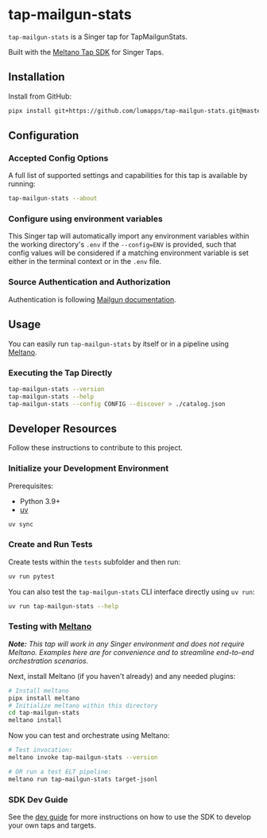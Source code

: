 # tap-mailgun-stats

`tap-mailgun-stats` is a Singer tap for TapMailgunStats.

Built with the [Meltano Tap SDK](https://sdk.meltano.com) for Singer Taps.

## Installation

Install from GitHub:

```bash
pipx install git+https://github.com/lumapps/tap-mailgun-stats.git@master
```

## Configuration

### Accepted Config Options

A full list of supported settings and capabilities for this
tap is available by running:

```bash
tap-mailgun-stats --about
```

### Configure using environment variables

This Singer tap will automatically import any environment variables within the working directory's
`.env` if the `--config=ENV` is provided, such that config values will be considered if a matching
environment variable is set either in the terminal context or in the `.env` file.

### Source Authentication and Authorization

Authentication is following [Mailgun documentation](https://documentation.mailgun.com/docs/mailgun/api-reference/authentication/).

## Usage

You can easily run `tap-mailgun-stats` by itself or in a pipeline using [Meltano](https://meltano.com/).

### Executing the Tap Directly

```bash
tap-mailgun-stats --version
tap-mailgun-stats --help
tap-mailgun-stats --config CONFIG --discover > ./catalog.json
```

## Developer Resources

Follow these instructions to contribute to this project.

### Initialize your Development Environment

Prerequisites:

- Python 3.9+
- [uv](https://docs.astral.sh/uv/)

```bash
uv sync
```

### Create and Run Tests

Create tests within the `tests` subfolder and
  then run:

```bash
uv run pytest
```

You can also test the `tap-mailgun-stats` CLI interface directly using `uv run`:

```bash
uv run tap-mailgun-stats --help
```

### Testing with [Meltano](https://www.meltano.com)

_**Note:** This tap will work in any Singer environment and does not require Meltano.
Examples here are for convenience and to streamline end-to-end orchestration scenarios._

<!--
Developer TODO:
Your project comes with a custom `meltano.yml` project file already created. Open the `meltano.yml` and follow any "TODO" items listed in
the file.
-->

Next, install Meltano (if you haven't already) and any needed plugins:

```bash
# Install meltano
pipx install meltano
# Initialize meltano within this directory
cd tap-mailgun-stats
meltano install
```

Now you can test and orchestrate using Meltano:

```bash
# Test invocation:
meltano invoke tap-mailgun-stats --version

# OR run a test ELT pipeline:
meltano run tap-mailgun-stats target-jsonl
```

### SDK Dev Guide

See the [dev guide](https://sdk.meltano.com/en/latest/dev_guide.html) for more instructions on how to use the SDK to
develop your own taps and targets.
